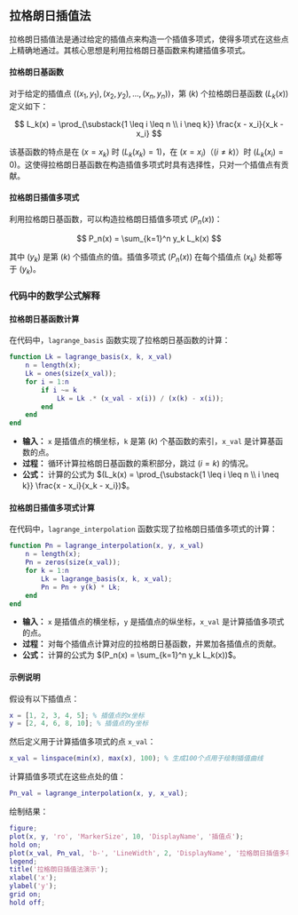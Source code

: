 
## 拉格朗日插值法

拉格朗日插值法是通过给定的插值点来构造一个插值多项式，使得多项式在这些点上精确地通过。其核心思想是利用拉格朗日基函数来构建插值多项式。

#### 拉格朗日基函数

对于给定的插值点 $((x_1, y_1), (x_2, y_2), \ldots, (x_n, y_n))$，第 $(k)$ 个拉格朗日基函数 $(L_k(x))$ 定义如下：

$$
L_k(x) = \prod_{\substack{1 \leq i \leq n \\ i \neq k}} \frac{x - x_i}{x_k - x_i}
$$

该基函数的特点是在 $(x = x_k)$ 时 $(L_k(x_k) = 1)$，在 $(x = x_i)$（$(i \neq k)$）时 $(L_k(x_i) = 0)$。这使得拉格朗日基函数在构造插值多项式时具有选择性，只对一个插值点有贡献。

#### 拉格朗日插值多项式

利用拉格朗日基函数，可以构造拉格朗日插值多项式 $(P_n(x))$：

$$
P_n(x) = \sum_{k=1}^n y_k L_k(x)
$$

其中 $(y_k)$ 是第 $(k)$ 个插值点的值。插值多项式 $(P_n(x))$ 在每个插值点 $(x_k)$ 处都等于 $(y_k)$。

### 代码中的数学公式解释

#### 拉格朗日基函数计算

在代码中，`lagrange_basis` 函数实现了拉格朗日基函数的计算：

```matlab
function Lk = lagrange_basis(x, k, x_val)
    n = length(x);
    Lk = ones(size(x_val));
    for i = 1:n
        if i ~= k
            Lk = Lk .* (x_val - x(i)) / (x(k) - x(i));
        end
    end
end
```

- **输入：** `x` 是插值点的横坐标，`k` 是第 $(k)$ 个基函数的索引，`x_val` 是计算基函数的点。
- **过程：** 循环计算拉格朗日基函数的乘积部分，跳过 $(i = k)$ 的情况。
- **公式：** 计算的公式为 $(L_k(x) = \prod_{\substack{1 \leq i \leq n \\ i \neq k}} \frac{x - x_i}{x_k - x_i})$。

#### 拉格朗日插值多项式计算

在代码中，`lagrange_interpolation` 函数实现了拉格朗日插值多项式的计算：

```matlab
function Pn = lagrange_interpolation(x, y, x_val)
    n = length(x);
    Pn = zeros(size(x_val));
    for k = 1:n
        Lk = lagrange_basis(x, k, x_val);
        Pn = Pn + y(k) * Lk;
    end
end
```

- **输入：** `x` 是插值点的横坐标，`y` 是插值点的纵坐标，`x_val` 是计算插值多项式的点。
- **过程：** 对每个插值点计算对应的拉格朗日基函数，并累加各插值点的贡献。
- **公式：** 计算的公式为 $(P_n(x) = \sum_{k=1}^n y_k L_k(x))$。

#### 示例说明

假设有以下插值点：

```matlab
x = [1, 2, 3, 4, 5]; % 插值点的x坐标
y = [2, 4, 6, 8, 10]; % 插值点的y坐标
```

然后定义用于计算插值多项式的点 `x_val`：

```matlab
x_val = linspace(min(x), max(x), 100); % 生成100个点用于绘制插值曲线
```

计算插值多项式在这些点处的值：

```matlab
Pn_val = lagrange_interpolation(x, y, x_val);
```

绘制结果：

```matlab
figure;
plot(x, y, 'ro', 'MarkerSize', 10, 'DisplayName', '插值点');
hold on;
plot(x_val, Pn_val, 'b-', 'LineWidth', 2, 'DisplayName', '拉格朗日插值多项式');
legend;
title('拉格朗日插值法演示');
xlabel('x');
ylabel('y');
grid on;
hold off;
```